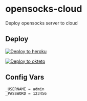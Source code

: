 
# opensocks-cloud
Deploy opensocks server to cloud

## Deploy

[![Deploy to heroku](https://www.herokucdn.com/deploy/button.svg)](https://heroku.com/deploy?template=https://github.com/net-byte/opensocks-cloud/tree/main)

[![Deploy to okteto](https://okteto.com/develop-okteto.svg)](https://cloud.okteto.com/deploy?repository=https://github.com/net-byte/opensocks-cloud)

## Config Vars
```
_USERNAME = admin
_PASSWORD = 123456
```

